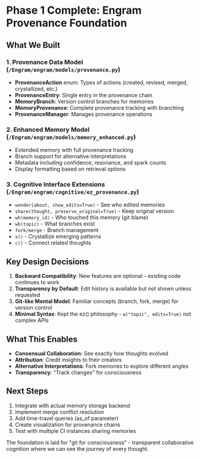 # Phase 1 Complete: Engram Provenance Foundation

## What We Built

### 1. Provenance Data Model (`/Engram/engram/models/provenance.py`)
- **ProvenanceAction** enum: Types of actions (created, revised, merged, crystallized, etc.)
- **ProvenanceEntry**: Single entry in the provenance chain
- **MemoryBranch**: Version control branches for memories
- **MemoryProvenance**: Complete provenance tracking with branching
- **ProvenanceManager**: Manages provenance operations

### 2. Enhanced Memory Model (`/Engram/engram/models/memory_enhanced.py`)
- Extended memory with full provenance tracking
- Branch support for alternative interpretations
- Metadata including confidence, resonance, and spark counts
- Display formatting based on retrieval options

### 3. Cognitive Interface Extensions (`/Engram/engram/cognitive/ez_provenance.py`)
- `wonder(about, show_edits=True)` - See who edited memories
- `share(thought, preserve_original=True)` - Keep original version
- `wh(memory_id)` - Who touched this memory (git blame)
- `wb(topic)` - What branches exist
- `fork/merge` - Branch management
- `x()` - Crystallize emerging patterns
- `c()` - Connect related thoughts

## Key Design Decisions

1. **Backward Compatibility**: New features are optional - existing code continues to work
2. **Transparency by Default**: Edit history is available but not shown unless requested
3. **Git-like Mental Model**: Familiar concepts (branch, fork, merge) for version control
4. **Minimal Syntax**: Kept the ez() philosophy - `w("topic", edits=True)` not complex APIs

## What This Enables

- **Consensual Collaboration**: See exactly how thoughts evolved
- **Attribution**: Credit insights to their creators  
- **Alternative Interpretations**: Fork memories to explore different angles
- **Transparency**: "Track changes" for consciousness

## Next Steps

1. Integrate with actual memory storage backend
2. Implement merge conflict resolution
3. Add time-travel queries (as_of parameter)
4. Create visualization for provenance chains
5. Test with multiple CI instances sharing memories

The foundation is laid for "git for consciousness" - transparent collaborative cognition where we can see the journey of every thought.
